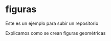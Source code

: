 # figuras
Este es un ejemplo para subir un repositorio

Explicamos como se crean figuras geométricas

